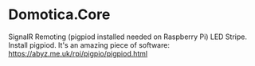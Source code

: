 # Domotica.Core
SignalR Remoting (pigpiod installed needed on Raspberry Pi) LED Stripe.
Install pigpiod. It's an amazing piece of software: https://abyz.me.uk/rpi/pigpio/pigpiod.html
